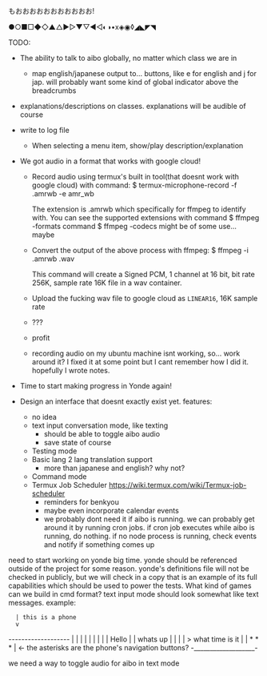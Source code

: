 もおおおおおおおおおおお!

●○■□◆◇▲△▶▷▼▽◀◁◐◑•x◈◉◊◢◣◤◥

TODO:
  - The ability to talk to aibo globally, no matter which class we are in
    - map english/japanese output to... buttons, like e for english and j for jap.
      will probably want some kind of global indicator above the breadcrumbs
  - explanations/descriptions on classes. explanations will be audible of course
  - write to log file
    - When selecting a menu item, show/play description/explanation
  - We got audio in a format that works with google cloud!
    - Record audio using termux's built in tool(that doesnt work with google
      cloud) with command:
      $ termux-microphone-record -f <filename>.amrwb -e amr_wb

      The extension is .amrwb which specifically for ffmpeg to identify with.
      You can see the supported extensions with command
      $ ffmpeg -formats
      command
      $ ffmpeg -codecs
      might be of some use... maybe
    - Convert the output of the above process with ffmpeg:
      $ ffmpeg -i <filename>.amrwb <filename>.wav

      This command will create a Signed PCM, 1 channel at 16 bit, bit rate 256K,
      sample rate 16K file in a wav container.
    - Upload the fucking wav file to google cloud as `LINEAR16`, 16K sample rate
    - ???
    - profit

    - recording audio on my ubuntu machine isnt working, so... work around it? I
      fixed it at some point but I cant remember how I did it. hopefully I wrote
      notes.

  - Time to start making progress in Yonde again!

  - Design an interface that doesnt exactly exist yet. features:
    - no idea
    - text input conversation mode, like texting
      - should be able to toggle aibo audio
      - save state of course
    - Testing mode
    - Basic lang 2 lang translation support
      - more than japanese and english? why not?
    - Command mode
    - Termux Job Scheduler https://wiki.termux.com/wiki/Termux-job-scheduler
      - reminders for benkyou
      - maybe even incorporate calendar events
      - we probably dont need it if aibo is running. we can probably get around
        it by running cron jobs. if cron job executes while aibo is running, do
        nothing. if no node process is running, check events and notify if something
        comes up

need to start working on yonde big time. yonde should be referenced outside of
the project for some reason.
yonde's definitions file will not be checked in publicly, but we will check in a
copy that is an example of its full capabilities which should be used to power the
tests.
What kind of games can we build in cmd format?
text input mode should look somewhat like text messages. example:

      | this is a phone
      v
_-------------------_
|                   |
|                   |
|                   |
|                   |
|             Hello |
| whats up          |
|                   |
| > what time is it |
|  *      *     *   | <- the asterisks are the phone's navigation buttons?
-___________________-

we need a way to toggle audio for aibo in text mode
